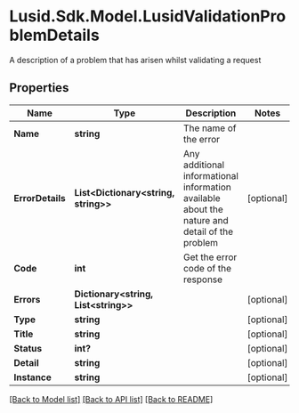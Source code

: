 # Lusid.Sdk.Model.LusidValidationProblemDetails
A description of a problem that has arisen whilst validating a request

## Properties

Name | Type | Description | Notes
------------ | ------------- | ------------- | -------------
**Name** | **string** | The name of the error | 
**ErrorDetails** | **List&lt;Dictionary&lt;string, string&gt;&gt;** | Any additional informational information available about the nature and detail of the problem | [optional] 
**Code** | **int** | Get the error code of the response | 
**Errors** | **Dictionary&lt;string, List&lt;string&gt;&gt;** |  | [optional] 
**Type** | **string** |  | [optional] 
**Title** | **string** |  | [optional] 
**Status** | **int?** |  | [optional] 
**Detail** | **string** |  | [optional] 
**Instance** | **string** |  | [optional] 

[[Back to Model list]](../README.md#documentation-for-models) [[Back to API list]](../README.md#documentation-for-api-endpoints) [[Back to README]](../README.md)

